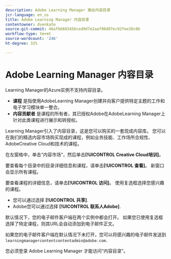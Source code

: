 ```yaml
---
description: Adobe Learning Manager 推出内容目录
jcr-language: en_us
title: Adobe Learning Manager 内容目录
contentowner: dvenkate
source-git-commit: 46afb6603456ced9d7e2aaf98d07ec92fee30c0b
workflow-type: tm+mt
source-wordcount: '246'
ht-degree: 32%

---
```




# Adobe Learning Manager 内容目录

<!--Learning Manager introduces Content Catalog-->

Learning Manager的Azure实例不支持内容目录。

* **课程** 是指使用AdobeLearning Manager创建并向客户提供特定主题的工作和电子学习模块单一整合。
* **内容贡献者** 是课程的所有者，其已授权Adobe在AdobeLearning Manager上针对此类课程进行展示和转授权。

Learning Manager引入了内容目录，这是您可以购买的一套现成内容库。 您可以在我们的精选内容市场购买现成的课程，例如业务技能、工作场所合规性、AdobeCreative Cloud和技术的课程。

在左窗格中，单击“内容市场”，然后单击&#x200B;**[!UICONTROL Creative Cloud培训]**。

<!--![](assets/content-catalog.png)-->

要查看每个目录中的目录详细信息和课程，请单击&#x200B;**[!UICONTROL 查看]**。 新窗口会显示所有课程。

<!--![](assets/course-details.png)-->

要查看课程的详细信息，请单击&#x200B;**[!UICONTROL 访问]**。 使用复选框选择您感兴趣的课程。

* 您可以通过选择  **[!UICONTROL 共享]**.
* Adobe您可以通过选择  **[!UICONTROL 联系人Adobe]**.

<!--![](assets/course-details.png)-->

默认情况下，您的电子邮件客户端在两个实例中都会打开。 如果您已使用复选框选择了特定课程，则其URL会自动添加到电子邮件正文。

如果您的电子邮件客户端在默认情况下未打开，您可以将感兴趣的电子邮件发送到 `learningmanagercontentcontentadmin@adobe.com`.

您必须登录 Adobe Learning Manager 才能访问“内容目录”。

